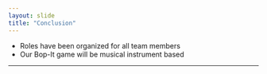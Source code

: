 ```yaml
---
layout: slide
title: "Conclusion"
---
```


- Roles have been organized for all team members
- Our Bop-It game will be musical instrument based

------
